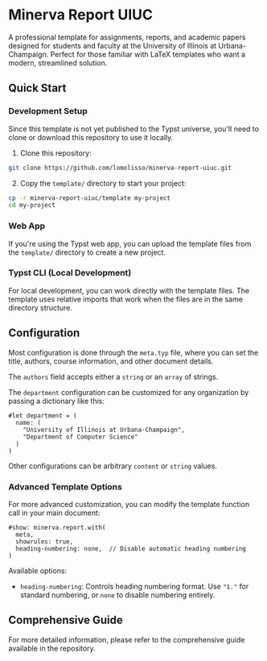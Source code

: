 # Minerva Report UIUC

A professional template for assignments, reports, and academic papers designed for students and faculty at the University of Illinois at Urbana-Champaign. Perfect for those familiar with LaTeX templates who want a modern, streamlined solution.

## Quick Start

### Development Setup
Since this template is not yet published to the Typst universe, you'll need to clone or download this repository to use it locally.

1. Clone this repository:
```sh
git clone https://github.com/lomolisso/minerva-report-uiuc.git
```

2. Copy the `template/` directory to start your project:
```sh
cp -r minerva-report-uiuc/template my-project
cd my-project
```

### Web App
If you're using the Typst web app, you can upload the template files from the `template/` directory to create a new project.

### Typst CLI (Local Development)
For local development, you can work directly with the template files. The template uses relative imports that work when the files are in the same directory structure.

## Configuration
Most configuration is done through the `meta.typ` file,
where you can set the title, authors, course information, and other document details.

The `authors` field accepts either a `string` or an `array` of strings.

The `department` configuration can be customized for any organization by passing a dictionary like this:
```typ
#let department = (
  name: (
    "University of Illinois at Urbana-Champaign",
    "Department of Computer Science"
  )
)
```

Other configurations can be arbitrary `content` or `string` values.

### Advanced Template Options
For more advanced customization, you can modify the template function call in your main document:

```typ
#show: minerva.report.with(
  meta,
  showrules: true,
  heading-numbering: none,  // Disable automatic heading numbering
)
```

Available options:
- `heading-numbering`: Controls heading numbering format. Use `"1."` for standard numbering, or `none` to disable numbering entirely.

## Comprehensive Guide
For more detailed information, please refer to the comprehensive guide available in the repository. 
